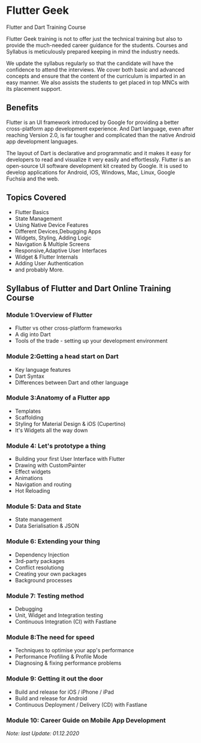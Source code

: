 # Flutter Geek
Flutter and Dart Training Course

Flutter Geek training is not to offer just the technical training but also to provide the much-needed career guidance for the students. Courses  and Syllabus  is meticulously prepared keeping in mind the industry needs.

We update the syllabus regularly so that the candidate will have the confidence to attend the interviews. We cover both basic and advanced concepts and ensure that the content of the curriculum is imparted in an easy manner. We also assists the students to get placed in top MNCs with its placement support.

## Benefits
Flutter is an UI framework introduced by Google for providing a better cross-platform app development experience. And Dart language, even after reaching Version 2.0, is far tougher and complicated than the native Android app development languages.

The layout of Dart is declarative and programmatic and it makes it easy for developers to read and visualize it very easily and effortlessly. Flutter is an open-source UI software development kit created by Google. It is used to develop applications for Android, iOS, Windows, Mac, Linux, Google Fuchsia and the web.

## Topics Covered
* Flutter Basics
* State Management
* Using Native Device Features
* Different Devices,Debugging Apps
* Widgets, Styling, Adding Logic
* Navigation & Multiple Screens
* Responsive,Adaptive User Interfaces
* Widget & Flutter Internals
* Adding User Authentication
* and probably More.


## Syllabus of Flutter and Dart Online Training Course

### Module 1:Overview of Flutter
* Flutter vs other cross-platform frameworks
* A dig into Dart
* Tools of the trade - setting up your development environment

### Module 2:Getting a head start on Dart 
* Key language features
* Dart Syntax
* Differences between Dart and other language

### Module 3:Anatomy of a Flutter app 
* Templates
* Scaffolding
* Styling for Material Design & iOS (Cupertino)
* It's Widgets all the way down

### Module 4: Let's prototype a thing
* Building your first User Interface with Flutter
* Drawing with CustomPainter
* Effect widgets
* Animations
* Navigation and routing
* Hot Reloading

### Module 5: Data and State
* State management
* Data Serialisation & JSON

### Module 6: Extending your thing
* Dependency Injection
* 3rd-party packages
* Conflict resolutiong
* Creating your own packages
* Background processes

### Module 7: Testing method
* Debugging
* Unit, Widget and Integration testing
* Continuous Integration (CI) with Fastlane

### Module 8:The need for speed
* Techniques to optimise your app's performance
* Performance Profiling & Profile Mode
* Diagnosing & fixing performance problems

### Module 9: Getting it out the door
* Build and release for iOS / iPhone / iPad
* Build and release for Android
* Continuous Deployment / Delivery (CD) with Fastlane

### Module 10: Career Guide on Mobile App Development


<i>Note: last Update: 01.12.2020</i>
